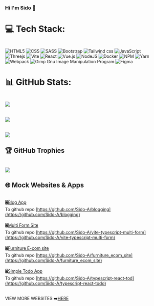 ### Hi I'm Sido 👋


# 💻 Tech Stack:
<br/>![HTML5](https://img.shields.io/badge/html5-%23E34F26.svg?style=for-the-badge&logo=html5&logoColor=white) ![CSS](https://img.shields.io/badge/CSS3-1572B6?style=for-the-badge&logo=css3&logoColor=white) ![SASS](https://img.shields.io/badge/SASS-hotpink.svg?style=for-the-badge&logo=SASS&logoColor=white) ![Bootstrap](https://img.shields.io/badge/bootstrap-%23563D7C.svg?style=for-the-badge&logo=bootstrap&logoColor=white) ![Tailwind css](https://img.shields.io/badge/Tailwind%20CSS-06B6D4.svg?style=for-the-badge&logo=Tailwind-CSS&logoColor=white) ![JavaScript](https://img.shields.io/badge/javascript-%23323330.svg?style=for-the-badge&logo=javascript&logoColor=%23F7DF1E) ![Threejs](https://img.shields.io/badge/threejs-black?style=for-the-badge&logo=three.js&logoColor=white) ![Vite](https://img.shields.io/badge/Vite-646CFF.svg?style=for-the-badge&logo=Vite&logoColor=white) ![React](https://img.shields.io/badge/react-%2320232a.svg?style=for-the-badge&logo=react&logoColor=%2361DAFB) ![Vue.js](https://img.shields.io/badge/vuejs-%2335495e.svg?style=for-the-badge&logo=vuedotjs&logoColor=%234FC08D) 	![NodeJS](https://img.shields.io/badge/node.js-6DA55F?style=for-the-badge&logo=node.js&logoColor=white) ![Docker](https://img.shields.io/badge/docker-%230db7ed.svg?style=for-the-badge&logo=docker&logoColor=white) ![NPM](https://img.shields.io/badge/NPM-%23000000.svg?style=for-the-badge&logo=npm&logoColor=white) ![Yarn](https://img.shields.io/badge/yarn-%232C8EBB.svg?style=for-the-badge&logo=yarn&logoColor=white) ![Webpack](https://img.shields.io/badge/webpack-%238DD6F9.svg?style=for-the-badge&logo=webpack&logoColor=black) ![Gimp Gnu Image Manipulation Program](https://img.shields.io/badge/Gimp-657D8B?style=for-the-badge&logo=gimp&logoColor=FFFFFF) ![Figma](https://img.shields.io/badge/figma-%23F24E1E.svg?style=for-the-badge&logo=figma&logoColor=white) 

# 📊 GitHub Stats:
<br/>![](https://github-readme-stats.vercel.app/api?username=Sido-A&theme=tokyonight&hide_border=false&include_all_commits=true&count_private=true)<br/>
<br/>
<br/>
![](https://github-readme-streak-stats.herokuapp.com/?user=Sido-A&theme=tokyonight&hide_border=false)<br/>
<br/>
<br/>
![](https://github-readme-stats.vercel.app/api/top-langs/?username=Sido-A&theme=tokyonight&hide_border=false&include_all_commits=true&count_private=true&layout=compact)
<br/>


## 🏆 GitHub Trophies
<br/>![](https://github-profile-trophy.vercel.app/?username=Sido-A&theme=tokyonight&no-frame=true&no-bg=false&margin-w=4)

## 🌐 Mock Websites & Apps
<br/>🖥️[Blog App](https://blog-app-35829.web.app/)
<br/>To github repo [https://github.com/Sido-A/blogging](https://github.com/Sido-A/blogging)
<br/>
<br/>🖥️[Multi Form Site](https://vite-typescript-multi-form.netlify.app/)
<br/>To github repo [https://github.com/Sido-A/vite-typescript-multi-form](https://github.com/Sido-A/vite-typescript-multi-form)
<br/>
<br/>🖥️[Furniture E-com site](https://ec-furniture-clone.firebaseapp.com/magazine)
<br/>To github repo [https://github.com/Sido-A/furniture_ecom_site](https://github.com/Sido-A/furniture_ecom_site)
<br/>
<br/>🖥️[Simple Todo App](https://typescript-react-todoapp.netlify.app/)
<br/>To github repo [https://github.com/Sido-A/typescript-react-tod](https://github.com/Sido-A/typescript-react-todo)

<br/>VIEW MORE WEBSITES ➡️[HERE](https://github.com/Sido-A/websites)
